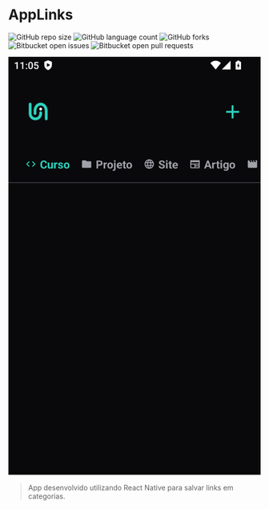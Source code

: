 # AppLinks

![GitHub repo size](https://img.shields.io/github/repo-size/Paulao80/AppLinks)
![GitHub language count](https://img.shields.io/github/languages/count/Paulao80/AppLinks)
![GitHub forks](https://img.shields.io/github/forks/Paulao80/AppLinks)
![Bitbucket open issues](https://img.shields.io/bitbucket/issues/Paulao80/AppLinks)
![Bitbucket open pull requests](https://img.shields.io/bitbucket/pr-raw/Paulao80/AppLinks)

<img src="assets/images/app.png" alt="Imagem do app">

> App desenvolvido utilizando React Native para salvar links em categorias.
